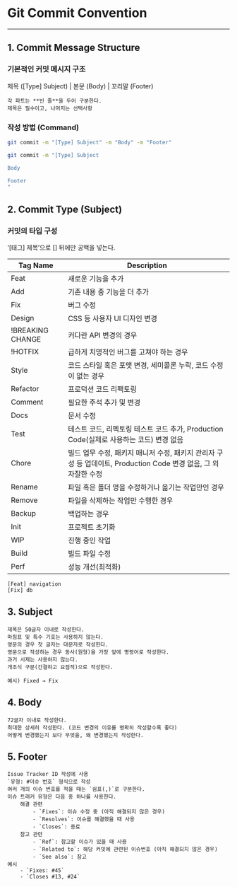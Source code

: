 # Git Commit Convention
---
## 1. Commit Message Structure
###  기본적인 커밋 메시지 구조
제목 ([Type] Subject) | 본문 (Body) | 꼬리말 (Footer)
    
    각 파트는 **빈 줄**을 두어 구분한다.  
    제목은 필수이고, 나머지는 선택사항
### 작성 방법 (Command)
```bash
git commit -m "[Type] Subject" -m "Body" -m "Footer"
```
```bash
git commit -m "[Type] Subject

Body

Footer
"
```
## 2. Commit Type (Subject)
### 커밋의 타입 구성
‘[태그] 제목’으로 [] 뒤에만 공백을 넣는다.

| Tag Name | Description |
| --- | --- |
| Feat | 새로운 기능을 추가 |
| Add | 기존 내용 중 기능을 더 추가 |
| Fix | 버그 수정 |
| Design | CSS 등 사용자 UI 디자인 변경 |
| !BREAKING CHANGE | 커다란 API 변경의 경우 |
| !HOTFIX | 급하게 치명적인 버그를 고쳐야 하는 경우 |
| Style | 코드 스타일 혹은 포맷 변경, 세미콜론 누락, 코드 수정이 없는 경우 |
| Refactor | 프로덕션 코드 리팩토링 |
| Comment | 필요한 주석 추가 및 변경 |
| Docs | 문서 수정 |
| Test | 테스트 코드, 리펙토링 테스트 코드 추가, Production Code(실제로 사용하는 코드) 변경 없음 |
| Chore | 빌드 업무 수정, 패키지 매니저 수정, 패키지 관리자 구성 등 업데이트, Production Code 변경 없음, 그 외 자잘한 수정 |
| Rename | 파일 혹은 폴더 명을 수정하거나 옮기는 작업만인 경우 |
| Remove | 파일을 삭제하는 작업만 수행한 경우 |
| Backup | 백업하는 경우 |
| Init | 프로젝트 초기화 |
| WIP | 진행 중인 작업 |
| Build | 빌드 파일 수정 |
| Perf | 성능 개선(최적화) |

```
[Feat] navigation
[Fix] db
```

## 3. Subject
    제목은 50글자 이내로 작성한다.
    마침표 및 특수 기호는 사용하지 않는다.
    영문의 경우 첫 글자는 대문자로 작성한다.
    영문으로 작성하는 경우 동사(원형)을 가장 앞에 명령어로 작성한다.
    과거 시제는 사용하지 않는다.
    개조식 구문(간결하고 요점적)으로 작성한다.
    
    예시) Fixed → Fix
    
## 4. Body
    72글자 이내로 작성한다.
    최대한 상세히 작성한다. (코드 변경의 이유를 명확히 작성할수록 좋다)
    어떻게 변경했는지 보다 무엇을, 왜 변경했는지 작성한다.

## 5. Footer
    Issue Tracker ID 작성에 사용
    `유형: #이슈 번호` 형식으로 작성
    여러 개의 이슈 번호를 적을 때는 `쉼표(,)`로 구분한다.
    이슈 트래커 유형은 다음 중 하나를 사용한다.
        해결 관련
            - `Fixes`: 이슈 수정 중 (아직 해결되지 않은 경우)
            - `Resolves`: 이슈를 해결했을 때 사용
            - `Closes`: 종료
        참고 관련
            - `Ref`: 참고할 이슈가 있을 때 사용
            - `Related to`: 해당 커밋에 관련된 이슈번호 (아직 해결되지 않은 경우)
            - `See also`: 참고
    예시
        - `Fixes: #45`
        - `Closes #13, #24`